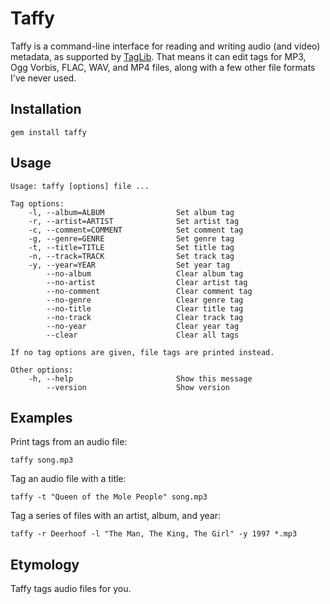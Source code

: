 Taffy
=====
Taffy is a command-line interface for reading and writing audio (and
video) metadata, as supported by [TagLib](http://taglib.github.io/).
That means it can edit tags for MP3, Ogg Vorbis, FLAC, WAV, and MP4
files, along with a few other file formats I've never used.

Installation
------------
	gem install taffy

Usage
-----
	Usage: taffy [options] file ...

	Tag options:
		-l, --album=ALBUM                Set album tag
		-r, --artist=ARTIST              Set artist tag
		-c, --comment=COMMENT            Set comment tag
		-g, --genre=GENRE                Set genre tag
		-t, --title=TITLE                Set title tag
		-n, --track=TRACK                Set track tag
		-y, --year=YEAR                  Set year tag
			--no-album                   Clear album tag
			--no-artist                  Clear artist tag
			--no-comment                 Clear comment tag
			--no-genre                   Clear genre tag
			--no-title                   Clear title tag
			--no-track                   Clear track tag
			--no-year                    Clear year tag
			--clear                      Clear all tags

	If no tag options are given, file tags are printed instead.

	Other options:
		-h, --help                       Show this message
			--version                    Show version

Examples
--------
Print tags from an audio file:
	
	taffy song.mp3

Tag an audio file with a title:

	taffy -t "Queen of the Mole People" song.mp3

Tag a series of files with an artist, album, and year:

	taffy -r Deerhoof -l "The Man, The King, The Girl" -y 1997 *.mp3

Etymology
---------
Taffy tags audio files for you.
